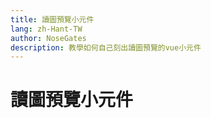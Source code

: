 ```yaml
---
title: 讀圖預覽小元件
lang: zh-Hant-TW
author: NoseGates
description: 教學如何自己刻出讀圖預覽的vue小元件
---
```

# 讀圖預覽小元件
<upload/>